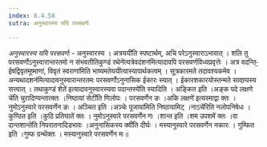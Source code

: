 ```yaml
---
index: 8.4.58
sutra: अनुस्वारस्य ययि परसवर्णः

---
```

_अनुस्वारस्य ययि परसवर्णः_ - अनुस्वारस्य । अत्रययी॑ति स्पष्टार्थम्, अचि परेऽनुस्वाराऽभावात् । शलि तु परसवर्णोऽनुस्वारान्तरतमो न संभवतीतिकुण्डं रथेने॑त्यत्रेवदंशन॑मित्यादावपि परसवर्णविध्यप्रवृत्तेः । अत्र वदन्ति-॒ईषद्विवृतमूष्माणां, विवृतं स्वराणा॑मिति भाष्यमतेययी॑त्यास्यापार्थकत्वम् । सूत्रकारमते तदावश्यकमेव । अन्यथादशन॑मित्यादावनुस्वारान्तरतमः परसवर्णोऽनुनासिक ईकारः स्यात् । ईकारशकारयोस्तन्मते सावण्र्यस्य सत्त्वात् । तथाकुण्डं शेते॑ इत्यादावनुस्वारस्यवा पदान्तस्ये॑ति स्यादिति । अङ्कित इति ।अङ्क पदे लक्षणे चे॑ति चुरादिण्यन्तात्क्तः ।निष्ठायां सेटी॑ति णिलोपः । परसवर्णेन ङः ।अकि लक्षणे॑ इत्यस्माद्वा क्तः । नुमोऽनुस्वारे परसवर्णेन ङः । अञ्चित इति ।अञ्चेः पूजाया॑मिति निष्ठायामिट् ।नाऽचे॑रिति नलोपनिषेधः ।कुण्ठित इति ।कुठि प्रतिघाते॑ क्तः । नुमोऽनुस्वारे परसवर्णेन णः ।शान्त इति ।शम उपशमे॑ क्तः ।वा दान्तशान्ते॑ति निपरातनादिडभावः ।अनुनासिकस्य क्वी॑ति दीर्घः । मस्यानुस्वारे परसवर्णेन नकारः । गुम्फित इति ।गुम्फ ग्रन्थे॑क्तः । मस्यानुस्वारे परसवर्णेन मः॥